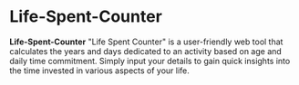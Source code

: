 # Life-Spent-Counter

**Life-Spent-Counter** "Life Spent Counter" is a user-friendly web tool that calculates the years and days dedicated to an activity based on age and daily time commitment. Simply input your details to gain quick insights into the time invested in various aspects of your life.
